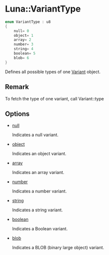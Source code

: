 # Luna::VariantType

```c++
enum VariantType : u8
{
    null= 0
    object= 1
    array= 2
    number= 3
    string= 4
    boolean= 5
    blob= 6
}
```

Defines all possible types of one [Variant](class_luna_1_1_variant.md) object. 



## Remark
To fetch the type of one variant, call Variant::type

## Options
* [null](group___runtime_1ggac1ce0b9d7902d01bfd860c08aed25233a37a6259cc0c1dae299a7866489dff0bd.md)

    Indicates a null variant. 

* [object](group___runtime_1ggac1ce0b9d7902d01bfd860c08aed25233aa8cfde6331bd59eb2ac96f8911c4b666.md)

    Indicates an object variant. 

* [array](group___runtime_1ggac1ce0b9d7902d01bfd860c08aed25233af1f713c9e000f5d3f280adbd124df4f5.md)

    Indicates an array variant. 

* [number](group___runtime_1ggac1ce0b9d7902d01bfd860c08aed25233ab1bc248a7ff2b2e95569f56de68615df.md)

    Indicates a number variant. 

* [string](group___runtime_1ggac1ce0b9d7902d01bfd860c08aed25233ab45cffe084dd3d20d928bee85e7b0f21.md)

    Indicates a string variant. 

* [boolean](group___runtime_1ggac1ce0b9d7902d01bfd860c08aed25233a84e2c64f38f78ba3ea5c905ab5a2da27.md)

    Indicates a Boolean variant. 

* [blob](group___runtime_1ggac1ce0b9d7902d01bfd860c08aed25233aee26908bf9629eeb4b37dac350f4754a.md)

    Indicates a BLOB (binary large object) variant. 

